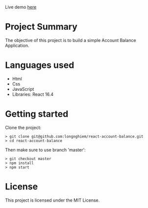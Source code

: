 Live demo [here](https://longnghiem.github.io/react-account-balance/)

# Project Summary

The objective of this project is to build a simple Account Balance Application.

# Languages used

* Html
* Css
* JavaScript
* Libraries: React 16.4

# Getting started

Clone the project:
```
> git clone git@github.com:longnghiem/react-account-balance.git
> cd react-account-balance
```

Then make sure to use branch 'master':
```
> git checkout master
> npm install
> npm start
```
# License
This project is licensed under the MIT License.
